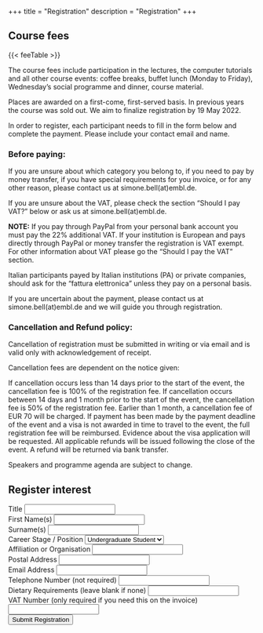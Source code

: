 +++
title = "Registration"
description = "Registration"
+++

## Course fees

{{< feeTable >}}

The course fees include participation in the lectures, the computer tutorials and all other course events: coffee breaks, buffet lunch (Monday to Friday), Wednesday’s social programme and dinner, course material.

Places are awarded on a first-come, first-served basis. In previous years the course was sold out. We aim to finalize registration by 19 May 2022.

In order to register, each participant needs to fill in the form below and complete the payment. Please include your contact email and name. 

### Before paying:

If you are unsure about which category you belong to, if you need to pay by money transfer, if you have special requirements for you invoice, or for any other reason, please contact us at simone.bell(at)embl.de.

If you are unsure about the VAT, please check the section “Should I pay VAT?” below or ask us at simone.bell(at)embl.de.

**NOTE:** If you pay through PayPal from your personal bank account you must pay the 22% additional VAT. If your institution is European and pays directly through PayPal or money transfer the registration is VAT exempt. For other information about VAT please go the “Should I pay the VAT” section.

Italian participants payed by Italian institutions (PA) or private companies, should ask for the “fattura elettronica” unless they pay on a personal basis.

If you are uncertain about the payment, please contact us at simone.bell(at)embl.de and we will guide you through registration.

### Cancellation and Refund policy:

Cancellation of registration must be submitted in writing or via email and is valid only with acknowledgement of receipt.

Cancellation fees are dependent on the notice given:

If cancellation occurs less than 14 days prior to the start of the event, the cancellation fee is 100% of the registration fee. If cancellation occurs between 14 days and 1 month prior to the start of the event, the cancellation fee is 50% of the registration fee. Earlier than 1 month, a cancellation fee of EUR 70 will be charged. If payment has been made by the payment deadline of the event and a visa is not awarded in time to travel to the event, the full registration fee will be reimbursed. Evidence about the visa application will be requested. All applicable refunds will be issued following the close of the event. A refund will be returned via bank transfer. 

Speakers and programme agenda are subject to change.

## Register interest

<form name="register" 
      method="post" 
      target="_top" 
      action="/payment/" 
      data-netlify="true">
  <div class="row">
    <div class="col-sm-offset-1 col-sm-1">
        <div class="form-group">
            <label for="title">Title</label>
            <input type="text" class="form-control" name="title" id="title">
        </div>
    </div>
    <div class="col-sm-4">
        <div class="form-group">
            <label for="name">First Name(s)</label>
            <input type="text" class="form-control" name="name" id="name" required="">
        </div>
    </div>
    <div class="col-sm-5">
        <div class="form-group">
            <label for="surname">Surname(s)</label>
            <input type="text" class="form-control" name="surname" id="surname" required="">
        </div>
    </div>
    <div class="col-sm-offset-1 col-sm-5">
      <div class="form-group">
        <label for="position">Career Stage / Position</label>
        <select class="form-control" name="position" id="position">
        <option>Undergraduate Student</option>
        <option>Postgraduate Student</option>
        <option>Postdoc</option>
        <option>Staff Scientist</option>
        <option>Medical Doctor</option>
        <option>Principle Investigator</option>
        <option>Other</option>
        </select>
      </div>
    </div>
    <div class="col-sm-5">
      <div class="form-group">
        <label for="affiliation">Affiliation or Organisation</label>
        <input type="text" class="form-control" name="affiliation" id="affiliation" required="">
      </div>
    </div>
    <div class="col-sm-offset-1 col-sm-10">
      <div class="form-group">
        <label for="address">Postal Address</label>
        <input type="text" class="form-control" name="address" id="address" required="">
      </div>
    </div>
    <div class="col-sm-offset-1 col-sm-5">
      <div class="form-group">
        <label for="email">Email Address</label>
        <input type="text" class="form-control" name="email" id="email" required="">
      </div>
    </div>
    <div class="col-sm-5">
      <div class="form-group">
        <label for="phone">Telephone Number (not required)</label>
        <input type="text" class="form-control" name="phone" id="phone">
      </div>
    </div>
    <div class="col-sm-offset-1 col-sm-5">
      <div class="form-group">
        <label for="diet">Dietary Requirements (leave blank if none)</label>
        <input type="text" class="form-control" name="diet" id="diet">
      </div>
    </div>
    <div class="col-sm-5">
      <div class="form-group">
        <label for="vat">VAT Number (only required if you need this on the invoice)</label>
        <input type="text" class="form-control" name="vat" id="vat">
      </div>
    </div>
    <div class="col-sm-12 text-center">
      <button type="submit" class="btn btn-template-main"><i class="far fa-envelope"></i>Submit Registration</button>
    </div>
</form>

